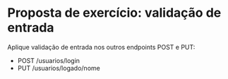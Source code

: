 # Proposta de exercício: validação de entrada

Aplique validação de entrada nos outros endpoints POST e PUT:

- POST /usuarios/login
- PUT /usuarios/logado/nome
